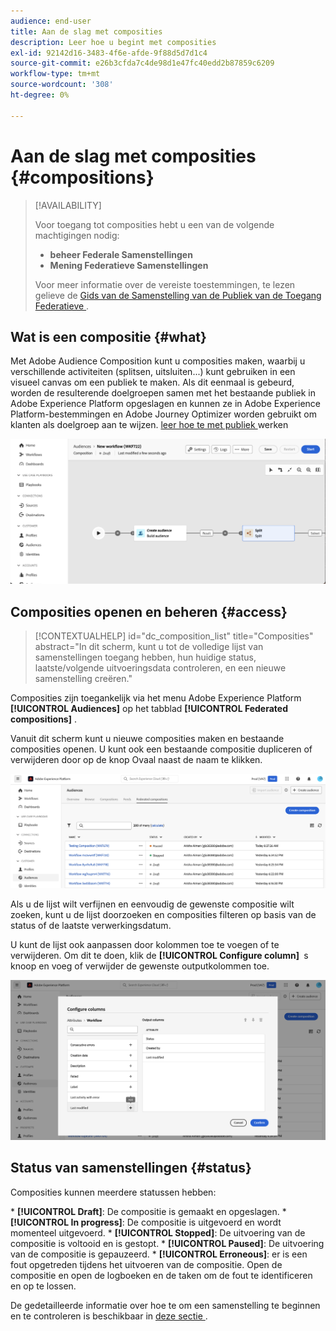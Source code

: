 ```yaml
---
audience: end-user
title: Aan de slag met composities
description: Leer hoe u begint met composities
exl-id: 92142d16-3483-4f6e-afde-9f88d5d7d1c4
source-git-commit: e26b3cfda7c4de98d1e47fc40edd2b87859c6209
workflow-type: tm+mt
source-wordcount: '308'
ht-degree: 0%

---
```


# Aan de slag met composities {#compositions}

>[!AVAILABILITY]
>
>Voor toegang tot composities hebt u een van de volgende machtigingen nodig:
>
>- **beheer Federale Samenstellingen**
>- **Mening Federatieve Samenstellingen**
>
>Voor meer informatie over de vereiste toestemmingen, te lezen gelieve de [ Gids van de Samenstelling van de Publiek van de Toegang Federatieve ](/help/start/feature-access.md).

## Wat is een compositie {#what}

Met Adobe Audience Composition kunt u composities maken, waarbij u verschillende activiteiten (splitsen, uitsluiten...) kunt gebruiken in een visueel canvas om een publiek te maken. Als dit eenmaal is gebeurd, worden de resulterende doelgroepen samen met het bestaande publiek in Adobe Experience Platform opgeslagen en kunnen ze in Adobe Experience Platform-bestemmingen en Adobe Journey Optimizer worden gebruikt om klanten als doelgroep aan te wijzen. [ leer hoe te met publiek ](../start/audiences.md) werken

![](assets/composition-example.png)

## Composities openen en beheren {#access}

>[!CONTEXTUALHELP]
>id="dc_composition_list"
>title="Composities"
>abstract="In dit scherm, kunt u tot de volledige lijst van samenstellingen toegang hebben, hun huidige status, laatste/volgende uitvoeringsdata controleren, en een nieuwe samenstelling creëren."

Composities zijn toegankelijk via het menu Adobe Experience Platform **[!UICONTROL Audiences]** op het tabblad **[!UICONTROL Federated compositions]** .

Vanuit dit scherm kunt u nieuwe composities maken en bestaande composities openen. U kunt ook een bestaande compositie dupliceren of verwijderen door op de knop Ovaal naast de naam te klikken.

![](assets/compositions-list.png)

Als u de lijst wilt verfijnen en eenvoudig de gewenste compositie wilt zoeken, kunt u de lijst doorzoeken en composities filteren op basis van de status of de laatste verwerkingsdatum.

U kunt de lijst ook aanpassen door kolommen toe te voegen of te verwijderen. Om dit te doen, klik de **[!UICONTROL Configure column] &#x200B;** s knoop en voeg of verwijder de gewenste outputkolommen toe.

![](assets/compositions-columns.png)

## Status van samenstellingen {#status}

Composities kunnen meerdere statussen hebben:

&#x200B;* **[!UICONTROL Draft]**: De compositie is gemaakt en opgeslagen.
&#x200B;* **[!UICONTROL In progress]**: De compositie is uitgevoerd en wordt momenteel uitgevoerd.
&#x200B;* **[!UICONTROL Stopped]**: De uitvoering van de compositie is voltooid en is gestopt.
&#x200B;* **[!UICONTROL Paused]**: De uitvoering van de compositie is gepauzeerd.
&#x200B;* **[!UICONTROL Erroneous]**: er is een fout opgetreden tijdens het uitvoeren van de compositie. Open de compositie en open de logboeken en de taken om de fout te identificeren en op te lossen.

De gedetailleerde informatie over hoe te om een samenstelling te beginnen en te controleren is beschikbaar in [ deze sectie ](../compositions/start-monitor-composition.md).
